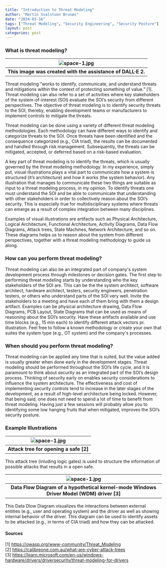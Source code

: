 ```yaml
---
title: "Introduction to Threat Modeling"
author: "Martin Svalstuen Brunæs"
date: "2024-03-16"
tags: ["Threat Modeling", "Security Engineering", "Security Posture"]
layout: post
categories: post
---
```


### What is threat modeling?

| ![space-1.jpg](https://github.com/memsecno/memsec.no/assets/13424965/c15531a9-65bf-4a04-94ca-88ab5a21033e) |
|:--:|
| <b>This image was created with the assistance of DALL·E 2.</b>|


Threat modeling “works to identify, communicate, and understand threats and mitigations within the context of protecting something of value.” [1]. Threat modeling can also refer to a set of activities where key stakeholders of the system-of-interest (SOI) evaluate the SOI’s security from different perspectives. The objective of threat modeling is to identify security threats to the SOI, thereby, enabling development teams or manufacturers to implement controls to mitigate the threats. 

Threat modeling can be done using a variety of different threat modeling methodologies. Each methodology can have different ways to identify and categorize threats to the SOI. Once threats have been identified and the consequence categorized (e.g., CIA triad), the results can be documented and handled through risk management. Subsequently, the threats can be mitigated, accepted, or deferred based on a risk-based evaluation. 

A key part of threat modeling is to identify the threats, which is usually governed by the threat modeling methodology. In my experience, simply put, visual illustrations plays a vital part to communicate how a system is structured (it’s architecture) and how it works (the system behavior). Any illustration that manages to communicate these two things are suitable as input to a threat modeling process, in my opinion. To identify threats one must understand the SOI and be able to communicate that understanding with other stakeholders in order to collectively reason about the SOI’s security. This is especially true for multidisciplinary systems where threats can emerge as a result of complex integration between many disciplines. 

Examples of visual illustrations are artifacts such as Physical Architecture, Logical Architecture, Functional Architecture, Activity Diagrams, Data Flow Diagrams, Attack trees, State Machines, Network Architecture, and so on. These diagrams helps us to reason about the system from different perspectives, together with a threat modeling methodology to guide us along. 


### How can you perform threat modeling?

Threat modeling can also be an integrated part of company's system development process through milestones or decision gates. The first step to performing threat modeling starts by understanding who the key stakeholders of the SOI are. This can be the the system architect, software architect, hardware architect, testers, security engineers, penetration testers, or others who understand parts of the SOI very well. Invite the stakeholders to a meeting and have each of them bring with them a design artifact. Examples can be physical architecture drawing, Data Flow Diagrams, PCB Layout, State Diagrams that can be used as means of reasoning about the SOI’s security. Have these artifacts available and use time blocks (e.g., 15 min each) to identify different attack vectors pr. illustration. Feel free to follow a known methodology or create your own that suites the system type (e.g., OT system) and the company's processes.


### When should you perform threat modeling?

Threat modeling can be applied any time that is suited, but the value added is usually greater when done early in the development stages. Threat modeling should be performed throughout the SOI’s life cycle, and it is paramount to think about security as an integrated part of the SOI’s design process. Thinking of security early on enables security considerations to influence the system architecture. The effectiveness and cost of implementing security controls tend to increase in the later stages of the development, as a result of high-level architecture being locked. However, that being said, one does not need to spend a lot of time to benefit from threat modeling. Having just a few sessions will probably allow you to identifying some low hanging fruits that when mitigated, improves the SOI’s security posture. 


### Example Illustrations

| ![space-1.jpg](https://github.com/memsecno/memsec.no/assets/13424965/d4033185-6761-4cf5-9e35-837d31511bd9) |
|:--:|
| <b>Attack tree for opening a safe [2]</b>|

This attack tree (inluding logic gates) is used to structure the information of possible attacks that results in a open safe. 


| ![space-1.jpg](https://github.com/memsecno/memsec.no/assets/13424965/374ca812-3d25-4102-9c67-34fa01147b64) |
|:--:|
| <b>Data Flow Diagram of a hypothetical kernel-mode Windows Driver Model (WDM) driver [3]</b>|

This Data Dlow Diagram visualizes the interactions between external entities (e.g., user and operating system) and the driver as well as showing internal behavior of the driver. This diagram can be used to identify assets to be attacked (e.g., in terms of CIA triad) and how they can be attacked.



#### Sources
[1] https://owasp.org/www-community/Threat_Modeling \
[2] https://calibreone.com.au/what-are-cyber-attack-trees \
[3] https://learn.microsoft.com/en-us/windows-hardware/drivers/driversecurity/threat-modeling-for-drivers

